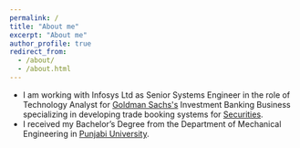 ```yaml
---
permalink: /
title: "About me"
excerpt: "About me"
author_profile: true
redirect_from: 
  - /about/
  - /about.html
---
```


* I am working with Infosys Ltd as Senior Systems Engineer in the role of Technology Analyst for [Goldman Sachs's](https://www.goldmansachs.com/index.html) Investment Banking Business specializing in developing trade booking systems for [Securities](https://www.goldmansachs.com/what-we-do/global-markets/index.html).
* I received my Bachelor’s Degree from the Department of Mechanical Engineering in [Punjabi University](http://www.punjabiuniversity.ac.in).
